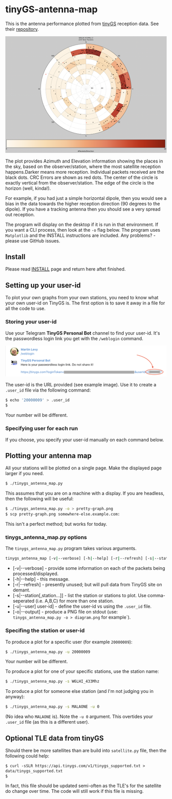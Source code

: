 # tinyGS-antenna-map
This is the antenna performance plotted from [tinyGS](https://tinygs.com) reception data. See their [repository](https://github.com/G4lile0/tinyGS).

![W6LHI 433Mhhz 2](/doc/images/W6LHI_433Mhz_2.png?raw=true "W6LHI 433Mhhz 2")

The plot provides Azimuth and Elevation information showing the places in the sky, based on the observer/station, where the most satellite reception happens.Darker means more reception. Individual packets received are the black dots. CRC Errors are shown as red dots. The center of the circle is exactly vertical from the observer/station. The edge of the circle is the horizon (well, kinda!).

For example, if you had just a simple horizontal dipole, then you would see a bias in the data towards the higher reception direction (90 degrees to the dipole). If you have a tracking antenna then you should see a very spread out reception.

The program will display on the desktop if it is run in that environment. If you want a CLI process, then look at the `-o` flag below. The program uses `Matplotlib` and the INSTALL instructions are included.
Any problems? - please use GitHub issues.

## Install

Please read [INSTALL](/INSTALL.md) page and return here aftet finished.

## Setting up your user-id

To plot your own graphs from your own stations, you need to know what your own user-id on TinyGS is.
The first option is to save it away in a file for all the code to use.

### Storing your user-id

Use your Telegram **TinyGS Personal Bot** channel to find your user-id. It's the passwordless login link you get with the `/weblogin` command.

![user-id](/doc/images/telegram-tinygs-personal-bot-weblogin.png?raw=true "user-id")

The user-id is the URL provided (see example image). Use it to create a `.user_id` file via the following command:
```bash
$ echo '20000009' > .user_id
$
```
Your number will be different.

### Specifying user for each run

If you choose, you specify your user-id manually on each command below.

## Plotting your antenna map

All your stations will be plotted on a single page. Make the displayed page larger if you need.
```bash
$ ./tinygs_antenna_map.py
```

This assumes that you are on a machine with a display. If you are headless, then the following will be useful:
```bash
$ ./tinygs_antenna_map.py -o > pretty-graph.png
$ scp pretty-graph.png somewhere-else.example.com:
```
This isn't a perfect method; but works for today.

### tinygs_antenna_map.py options

The `tinygs_antenna_map.py` program takes various arguments.
```bash
tinygs_antenna_map [-v|--verbose] [-h|--help] [-r|--refresh] [-s|--station[,station...]] [-u|--user] user-id]

```
 * [-v|--verbose] - provide some information on each of the packets being processed/displayed.
 * [-h|--help] - this message.
 * [-r|--refresh] - presently unused; but will pull data from TinyGS site on demant.
 * [-s|--station[,station...]] - list the station or stations to plot. Use comma-seperated (i.e. A,B,C) for more than one station.
 * [-u|--user] user-id] - define the user-id vs using the `.user_id` file.
 * [-o|--output] - produce a PNG file on stdout (use: `tinygs_antenna_map.py -o > diagram.png` for example`).

### Specifing the station or user-id

To produce a plot for a specific user (for example `20000009`):

```bash
$ ./tinygs_antenna_map.py -u 20000009
```

Your number will be different.

To produce a plot for one of your specific stations, use the station name:

```bash
$ ./tinygs_antenna_map.py -s W6LHI_433Mhz
```

To produce a plot for someone else station (and I'm not judging you in anyway):

```bash
$ ./tinygs_antenna_map.py -s MALAONE -u 0
```

(No idea who `MALAONE` is). Note the `-u 0` argument. This overtides your `.user_id` file (as this is a different user).

## Optional TLE data from tinyGS

Should there be more satellites than are build into `satellite.py` file, then the following could help:
```
$ curl -sSLR https://api.tinygs.com/v1/tinygs_supported.txt > data/tinygs_supported.txt
$
```
In fact, this file should be updated semi-often as the TLE's for the satellite do change over time. The code will still work if this file is missing.

